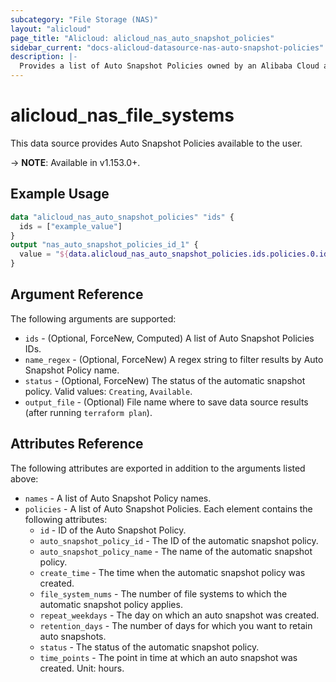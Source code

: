 ```yaml
---
subcategory: "File Storage (NAS)"
layout: "alicloud"
page_title: "Alicloud: alicloud_nas_auto_snapshot_policies"
sidebar_current: "docs-alicloud-datasource-nas-auto-snapshot-policies"
description: |-
  Provides a list of Auto Snapshot Policies owned by an Alibaba Cloud account.
---
```


# alicloud\_nas_file_systems

This data source provides Auto Snapshot Policies available to the user.

-> **NOTE**: Available in v1.153.0+.

## Example Usage

```terraform
data "alicloud_nas_auto_snapshot_policies" "ids" {
  ids = ["example_value"]
}
output "nas_auto_snapshot_policies_id_1" {
  value = "${data.alicloud_nas_auto_snapshot_policies.ids.policies.0.id}"
}
```
## Argument Reference

The following arguments are supported:

* `ids` - (Optional, ForceNew, Computed)  A list of Auto Snapshot Policies IDs.
* `name_regex` - (Optional, ForceNew) A regex string to filter results by Auto Snapshot Policy name.
* `status` - (Optional, ForceNew) The status of the automatic snapshot policy. Valid values: `Creating`, `Available`.
* `output_file` - (Optional) File name where to save data source results (after running `terraform plan`).

## Attributes Reference

The following attributes are exported in addition to the arguments listed above:

* `names` - A list of Auto Snapshot Policy names.
* `policies` - A list of Auto Snapshot Policies. Each element contains the following attributes:
  * `id` - ID of the Auto Snapshot Policy.
  * `auto_snapshot_policy_id` - The ID of the automatic snapshot policy.
  * `auto_snapshot_policy_name` - The name of the automatic snapshot policy.
  * `create_time` - The time when the automatic snapshot policy was created.
  * `file_system_nums` - The number of file systems to which the automatic snapshot policy applies.
  * `repeat_weekdays` - The day on which an auto snapshot was created.
  * `retention_days` - The number of days for which you want to retain auto snapshots.
  * `status` - The status of the automatic snapshot policy.
  * `time_points` - The point in time at which an auto snapshot was created. Unit: hours.